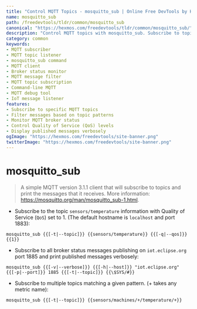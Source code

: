 ```yaml
---
title: "Control MQTT Topics - mosquitto_sub | Online Free DevTools by Hexmos"
name: mosquitto_sub
path: /freedevtools/tldr/common/mosquitto_sub
canonical: "https://hexmos.com/freedevtools/tldr/common/mosquitto_sub/"
description: "Control MQTT topics with mosquitto_sub. Subscribe to topics, filter messages, and monitor broker status. Free online tool, no registration required."
category: common
keywords:
- MQTT subscriber
- MQTT topic listener
- mosquitto_sub command
- MQTT client
- Broker status monitor
- MQTT message filter
- MQTT topic subscription
- Command-line MQTT
- MQTT debug tool
- IoT message listener
features:
- Subscribe to specific MQTT topics
- Filter messages based on topic patterns
- Monitor MQTT broker status
- Control Quality of Service (QoS) levels
- Display published messages verbosely
ogImage: "https://hexmos.com/freedevtools/site-banner.png"
twitterImage: "https://hexmos.com/freedevtools/site-banner.png"
---
```


# mosquitto_sub

> A simple MQTT version 3.1.1 client that will subscribe to topics and print the messages that it receives.
> More information: <https://mosquitto.org/man/mosquitto_sub-1.html>.

- Subscribe to the topic `sensors/temperature` information with Quality of Service (`QoS`) set to 1. (The default hostname is `localhost` and port 1883):

`mosquitto_sub {{[-t|--topic]}} {{sensors/temperature}} {{[-q|--qos]}} {{1}}`

- Subscribe to all broker status messages publishing on `iot.eclipse.org` port 1885 and print published messages verbosely:

`mosquitto_sub {{[-v|--verbose]}} {{[-h|--host]}} "iot.eclipse.org" {{[-p|--port]}} 1885 {{[-t|--topic]}} {{\$SYS/#}}`

- Subscribe to multiple topics matching a given pattern. (+ takes any metric name):

`mosquitto_sub {{[-t|--topic]}} {{sensors/machines/+/temperature/+}}`
